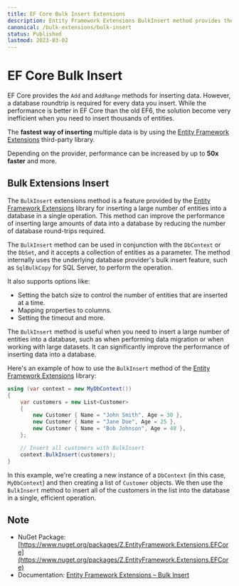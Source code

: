 ```yaml
---
title: EF Core Bulk Insert Extensions
description: Entity Framework Extensions BulkInsert method provides the ability to efficiently insert a list of objects. It uses the same pattern as EF Core's AddRange, but much faster.
canonical: /bulk-extensions/bulk-insert
status: Published
lastmod: 2023-03-02
---
```


# EF Core Bulk Insert

EF Core provides the `Add` and `AddRange` methods for inserting data. However, a database roundtrip is required for every data you insert. While the performance is better in EF Core than the old EF6, the solution become very inefficient when you need to insert thousands of entities.

The **fastest way of inserting** multiple data is by using the [Entity Framework Extensions](https://entityframework-extensions.net/) third-party library.

Depending on the provider, performance can be increased by up to **50x faster** and more.

## Bulk Extensions Insert

The `BulkInsert` extensions method is a feature provided by the [Entity Framework Extensions](https://entityframework-extensions.net/) library for inserting a large number of entities into a database in a single operation. This method can improve the performance of inserting large amounts of data into a database by reducing the number of database round-trips required.

The `BulkInsert` method can be used in conjunction with the `DbContext` or the `DbSet`, and it accepts a collection of entities as a parameter. The method internally uses the underlying database provider's bulk insert feature, such as `SqlBulkCopy` for SQL Server, to perform the operation.

It also supports options like:

 - Setting the batch size to control the number of entities that are inserted at a time.
 - Mapping properties to columns.
 - Setting the timeout and more.

The `BulkInsert` method is useful when you need to insert a large number of entities into a database, such as when performing data migration or when working with large datasets. It can significantly improve the performance of inserting data into a database.

Here's an example of how to use the `BulkInsert` method of the [Entity Framework Extensions](https://entityframework-extensions.net/) library:

```csharp
using (var context = new MyDbContext())
{
    var customers = new List<Customer>
    {
        new Customer { Name = "John Smith", Age = 30 },
        new Customer { Name = "Jane Doe", Age = 25 },
        new Customer { Name = "Bob Johnson", Age = 40 },
    };

    // Insert all customers with BulkInsert
    context.BulkInsert(customers);
}
```

In this example, we're creating a new instance of a `DbContext` (in this case, `MyDbContext`) and then creating a list of `Customer` objects. We then use the `BulkInsert` method to insert all of the customers in the list into the database in a single, efficient operation.

## Note

 - NuGet Package: [https://www.nuget.org/packages/Z.EntityFramework.Extensions.EFCore](https://www.nuget.org/packages/Z.EntityFramework.Extensions.EFCore)
 - Documentation: [Entity Framework Extensions – Bulk Insert](https://entityframework-extensions.net/bulk-insert)
